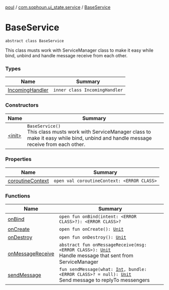 [poul](../../index.md) / [com.sophoun.ui_state.service](../index.md) / [BaseService](./index.md)

# BaseService

`abstract class BaseService`

This class musts work with ServiceManager class
to make it easy while bind, unbind and handle message
receive from each other.

### Types

| Name | Summary |
|---|---|
| [IncomingHandler](-incoming-handler/index.md) | `inner class IncomingHandler` |

### Constructors

| Name | Summary |
|---|---|
| [&lt;init&gt;](-init-.md) | `BaseService()`<br>This class musts work with ServiceManager class to make it easy while bind, unbind and handle message receive from each other. |

### Properties

| Name | Summary |
|---|---|
| [coroutineContext](coroutine-context.md) | `open val coroutineContext: <ERROR CLASS>` |

### Functions

| Name | Summary |
|---|---|
| [onBind](on-bind.md) | `open fun onBind(intent: <ERROR CLASS>?): <ERROR CLASS>?` |
| [onCreate](on-create.md) | `open fun onCreate(): `[`Unit`](https://kotlinlang.org/api/latest/jvm/stdlib/kotlin/-unit/index.html) |
| [onDestroy](on-destroy.md) | `open fun onDestroy(): `[`Unit`](https://kotlinlang.org/api/latest/jvm/stdlib/kotlin/-unit/index.html) |
| [onMessageReceive](on-message-receive.md) | `abstract fun onMessageReceive(msg: <ERROR CLASS>): `[`Unit`](https://kotlinlang.org/api/latest/jvm/stdlib/kotlin/-unit/index.html)<br>Handle message that sent from ServiceManager |
| [sendMessage](send-message.md) | `fun sendMessage(what: `[`Int`](https://kotlinlang.org/api/latest/jvm/stdlib/kotlin/-int/index.html)`, bundle: <ERROR CLASS>? = null): `[`Unit`](https://kotlinlang.org/api/latest/jvm/stdlib/kotlin/-unit/index.html)<br>Send message to replyTo messengers |
